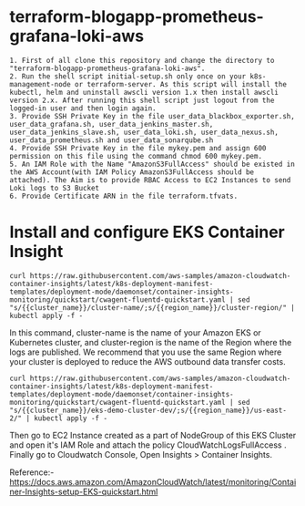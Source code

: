 # terraform-blogapp-prometheus-grafana-loki-aws
```
1. First of all clone this repository and change the directory to "terraform-blogapp-prometheus-grafana-loki-aws".
2. Run the shell script initial-setup.sh only once on your k8s-management-node or terraform-server. As this script will install the kubectl, helm and uninstall awscli version 1.x then install awscli version 2.x. After running this shell script just logout from the logged-in user and then login again.
3. Provide SSH Private Key in the file user_data_blackbox_exporter.sh, user_data_grafana.sh, user_data_jenkins_master.sh, user_data_jenkins_slave.sh, user_data_loki.sh, user_data_nexus.sh, user_data_prometheus.sh and user_data_sonarqube.sh
4. Provide SSH Private Key in the file mykey.pem and assign 600 permission on this file using the command chmod 600 mykey.pem.
5. An IAM Role with the Name "AmazonS3FullAccess" should be existed in the AWS Account(with IAM Policy AmazonS3FullAccess should be attached). The Aim is to provide RBAC Access to EC2 Instances to send Loki logs to S3 Bucket
6. Provide Certificate ARN in the file terraform.tfvats.
```

# Install and configure EKS Container Insight 
```
curl https://raw.githubusercontent.com/aws-samples/amazon-cloudwatch-container-insights/latest/k8s-deployment-manifest-templates/deployment-mode/daemonset/container-insights-monitoring/quickstart/cwagent-fluentd-quickstart.yaml | sed "s/{{cluster_name}}/cluster-name/;s/{{region_name}}/cluster-region/" | kubectl apply -f -
```

In this command, cluster-name is the name of your Amazon EKS or Kubernetes cluster, and cluster-region is the name of the Region where the logs are published. We recommend that you use the same Region where your cluster is deployed to reduce the AWS outbound data transfer costs.

```
curl https://raw.githubusercontent.com/aws-samples/amazon-cloudwatch-container-insights/latest/k8s-deployment-manifest-templates/deployment-mode/daemonset/container-insights-monitoring/quickstart/cwagent-fluentd-quickstart.yaml | sed "s/{{cluster_name}}/eks-demo-cluster-dev/;s/{{region_name}}/us-east-2/" | kubectl apply -f -
```

Then go to EC2 Instance created as a part of NodeGroup of this EKS Cluster and open it's IAM Role and attach the policy CloudWatchLogsFullAccess . Finally go to Cloudwatch Console, Open Insights > Container Insights. 



Reference:- https://docs.aws.amazon.com/AmazonCloudWatch/latest/monitoring/Container-Insights-setup-EKS-quickstart.html
